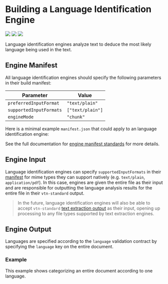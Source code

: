 # Building a Language Identification Engine

![](badge/API/Partial/yellow)
![](badge/Search/No/red)
![](badge/UI/No/red)

Language identification engines analyze text to deduce the most likely language being used in the text.

## Engine Manifest

All language identification engines should specify the following parameters in their build manifest:

| Parameter | Value |
| --------- | ----- |
| `preferredInputFormat` | `"text/plain"` |
| `supportedInputFormats` | `["text/plain"]` |
| `engineMode` | `"chunk"` |

Here is a minimal example `manifest.json` that could apply to an language identification engine:

[](manifest.example.json ':include :type=code json')

See the full documentation for [engine manifest standards](/developer/engines/standards/engine-manifest/) for more details.

## Engine Input

Language identification engines can specify `supportedInputFormats` in their [manifest](/developer/engines/standards/engine-manifest/) for mime types they can support natively (e.g. `text/plain`, `application/pdf`).
In this case, engines are given the entire file as their input and are responsible for outputting the language analysis results for the entire file in their `vtn-standard` output.

> In the future, language identification engines will also be able to accept `vtn-standard` [text extraction output](/developer/engines/cognitive/text/text-extraction/?id=engine-output) as their input, opening up processing to any file types supported by text extraction engines.

## Engine Output

Languages are specified according to the `language` validation contract by specifying the `language` key on the entire document. 

[](../_snippets/language_code_spec.md ':include')

### Example

This example shows categorizing an entire document according to one language.

[](vtn-standard.example.json ':include :type=code json')

<!--TODO: Consider adding support for phrase-based language identification by allowing object.language the same way we have series.words.language-->
